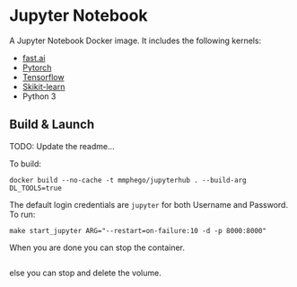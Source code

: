 # Jupyter Notebook

A Jupyter Notebook Docker image. It includes the following kernels:

- [fast.ai](https://www.fast.ai/)
- [Pytorch](https://pytorch.org)
- [Tensorflow](https://www.tensorflow.org)
- [Skikit-learn](http://scikit-learn.org/)
- Python 3

## Build & Launch

TODO: Update the readme...

To build:

```shell
docker build --no-cache -t mmphego/jupyterhub . --build-arg DL_TOOLS=true
```

The default login credentials are `jupyter` for both Username and Password.
To run:

```shell
make start_jupyter ARG="--restart=on-failure:10 -d -p 8000:8000"
```

When you are done you can stop the container.

```shell

```

else you can stop and delete the volume.

```shell

```
